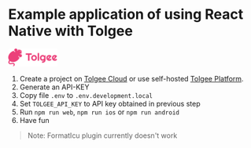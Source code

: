 # Example application of using React Native with Tolgee

[<img src="https://raw.githubusercontent.com/tolgee/documentation/main/tolgee_logo_text.svg" alt="Tolgee" width="100" />](https://tolgee.io)

1. Create a project on [Tolgee Cloud](https://app.tolgee.io) or use self-hosted [Tolgee Platform](https://github.com/tolgee/tolgee-platform).
2. Generate an API-KEY
3. Copy file `.env` to `.env.development.local`
4. Set `TOLGEE_API_KEY` to API key obtained in previous step
5. Run `npm run web`, `npm run ios` or `npm run android`
6. Have fun

> Note: FormatIcu plugin currently doesn't work
